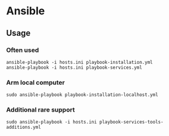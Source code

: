 # Ansible

## Usage

### Often used
```
ansible-playbook -i hosts.ini playbook-installation.yml
ansible-playbook -i hosts.ini playbook-services.yml
```

### Arm local computer
```
sudo ansible-playbook playbook-installation-localhost.yml 
```

### Additional rare support
```
sudo ansible-playbook -i hosts.ini playbook-services-tools-additions.yml
``` 